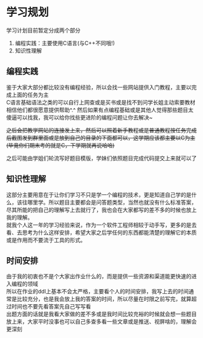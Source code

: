 # 学习规划
学习计划目前暂定分成两个部分  
1. 编程实践：主要使用C语言(与C++不同哦!)
2. 知识性理解

## 编程实践
鉴于大家大部分都比较没有编程经验，所以会找一些网站提供入门教程，主要以完成上面的任务为主  
C语言基础语法之类的可以自行上网查或是买书或是找不到问学长姐主动索要教材相信他们都很愿意提供帮助^.^
然后如果有点编程基础或是其他人觉得那些题目太傻逼可以找我，我可以给你找些更进阶的编程问题让你去解决~

~~之后会把教学网站的连接发上来，然后可以照着新手教程或是普通教程按任务完成后截图发到群里面或是放到自己的目录的下面都可以，这学期应该都主要以C为主(毕竟你们期末考的就是C，下学期就再说哈哈)~~

之后可能由学姐们轮流写好题目模版，学妹们依照题目完成代码提交上来就可以了

## 知识性理解
这部分主要用意在于让你们学习不只是学一个编程的技术，更是知道自己学的是什么，该往哪里学。所以题目主要都会是问答题类型，当然也就没有什么标准答案，尽其所能的把自己的理解写上去就行了，我也会在大家都写的差不多的时候也放上我的理解。  
就我个人这一年的学习经验来说，作为一个软件工程师相较于动手写，更多的是去看、去思考为什么这样安排，希望大家之后学任何的东西都能清楚的理解它的本质或是作用而不要流于工具的形式。

## 时间安排
由于我的初衷也不是个大家出作业什么的，而是提供一些资源和渠道能更快速的进入编程的领域  
所以在作业的ddl上基本不会太严格，主要看个人的时间安排，我写上去的时间通常是比较充分，也是我会放上我的答案的时间，所以尽量在时限之前写完，就算超过时间也不要先看答案先自己写写看  
出题方面的话就是我看大家做的差不多或是我时间比较充裕的时候就会想一些题目放上来，大家平时没事也可以自己多查多看一些文章或是推送、视屏啥的，理解会更深刻